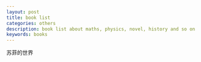 ```yaml
---
layout: post
title: book list
categories: others
description: book list about maths, physics, novel, history and so on
keywords: books
---
```


苏菲的世界

